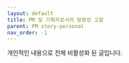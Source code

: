 ```yaml
---
layout: default
title: PM 및 기획자로서의 방향성 고찰
parent: PM story-personal
nav_order: -1
---
```


개인적인  내용으로 전체 비활성화 된 글입니다.

<!--
# PM 및 기획자로서의 방향성 고찰

본인은 규모가 작은 스타트업에서 종사 중인 프로덕트디자이너로서 PM의 업무에서 디자이너의 업무까지 다양한 범주의 일을 하는 중이다. 그런 와중 문득 잘 하고 있는건가? 라는 두려움과 함께 앞으로 PM으로 이직을 한다면 내가 자격이 될까? 라는 두려움이 생겨 멘토링을 진행하게 되었다.

우선 첫 번째 질문은,

## Q1. 인원 규모가 작은 회사에서의 PM 역할도 유의미한 경험이 될까요?
A. 요즘은 규모가 큰 기업들도 애자일 스쿼드로 팀이 운영되기 때문에, 규모가 작은 곳에서의 경험도 유의미하다. 포인트는 내가 제품팀을 리드할 수 있느냐에 맞춰져야 한다. 특히 나의 상황인 개발자가 유독 많은 회사에서는 개발자분들과의 커뮤니케이션이 많았을 것이므로 이런 것은 장점으로 보일 수 있다. 특히 요새 3년차의 PM이 시장에 많이 없기 때문에 니즈는 많다. 하지만, PM 직무로 지원하려면 '수치적'인 부분이 들어가는 것이 많이 어필이 되는데, 아직 그런 부분이 없기 때문에 앞으로의 방향성에서 보완을 하면 좋을 것 같다.

추가적인 이야기로, 개발자분들이 나를 어떻게 평가했는지에 대한 추천서 같은 것이 함께 첨부되면 좋을 것이다. 개발자분들과의 협업을 어필하는 부분에서 시간을 내서 그들의 입장을 어떻게 공부했는지, 커뮤니케이션 하는 것에 불편함이 없고 신뢰하고 의지하고 따라주신다 등...의 내용도 좋음. 그 밖에도 풀스택 00년차 개발자분들 몇명이 계신데, 그 분들과 3년 동안 함께 했고 잡음이 없었다 같은 내용을 적으면 좋음.

## Q2. 현재 메인 프로덕트가 웹기반의 소프트웨어이다. 하지만 나는 앞으로 앱커머스 시장으로 가고 싶다. 도메인이 다른 곳으로의 이직이 가능할까요?
A. 가능하다. 하지만 연차가 쌓일 수록 전환이 어려워질 수도 있다. 예를 들어, 커머스에서만 5년 일하다 온 사람과 갑자기 다른 도메인에서 온 사람 중에 커머스 전문가가 더 좋게 평가될 수 있다. 현재 나의 상황에서 커머스에 대한 경험이 없더라도 기획과 리딩에 대한 것을 어필하면 좋다. 가능하다면 커머스 역기획 분석을 추가할 경우 아주 좋을 것이다.

## Q3. 유능한 PM이 되기 위해선 뭘 가장 집중해야 할까요?
A. MBA나 강의 같은 것은 그만해도 됨. SQL은 해두면 좋음. 굳이 파이썬까지는 필요하지 않음. 오히려 지금 하고 있는 블로깅이 잘 하는 것. 경력에 많은 도움이 될 것. 빨리 이직을 해서 선임이 있는 규모가 있는 커머스 회사를 가고 선임을 통해 배운 것을 블로그에 정리하기.
A. 유능한 PM은 문제를 잘 푸는 사람. 이는 제품에 따라 다르다. But 팀을 리드하여 문제를 해결하는 측면이 중요. 
![[The_reason_I_needed_mentoring.png]]


# 포트폴리오 리뷰

- GA/GTM 직접 하는게 아주 큰 장점은 아니다. 어떤 문제를 발견했고 목표를 설정했고 리텐션을 몇 %로 올릴거야 같은 일련의 과정이 중요
- 지금 포트폴리오 느낌은 배운 것 그대로 그럴싸하게 넣기 위해 노력한 느낌
- 문정현(쿠팡) 님의 포트폴리오는 Business Goal, Customer Job, Problem Statement, Hypothesis, UX & Spec + 디자인 결과물, Result, Next Iteration으로 이루어져 있음.
- PM으로 맞추려면 숫자가 들어가야 하는데, 지금 숫자가 들어가있지 않음. 따라서 기획자 방향성이 더 좋음
- 1000여명의 고객의 반응 같은 것 실제로 첨부하기
- Flow 깔끔하게 정리하기, 직관적으로 정리하기
- 블로그 꼭 첨부하기
관련 예시: [Jane's PM Book]([https://spectacular-bottom-6be.notion.site/Jane-s-PM-Book-e5f884b1fb834ed9a32600a5b28b046b](https://spectacular-bottom-6be.notion.site/Jane-s-PM-Book-e5f884b1fb834ed9a32600a5b28b046b))
[람지의 브런치](https://brunch.co.kr/@apfecfl#articles): 위트있게 글쓰심
[감자윤의 브런치](https://brunch.co.kr/@ogaa2143): 코드스테이츠 부트캠프 과정을 글로 정리
[팁스터 뉴스레터(UX 블로그)](https://maily.so/tipster)
- PMF를 검증했다는 말을 유저니즈에 기반한 프로덕트 목표 설정 같은 말로 바꾸기
- 총 기간이 몇 개월 걸렸고, 실제 고객이 몇 명 유치 됐는지.
- 어떤 목표를 가지고 기존 프로덕트를 런칭했어, 그래서 운영을 했는데, 큰 문제가 발견됐어. 같은 흐름이 잘 보여야함. (결과적으로 A 부터 Z 까지 어떤 결과를 봤는지) -> 예를 들어, 원래 리텐션이 1%였다 문제가 뭐라고 생각해서 개선을 어떻게 했고, 몇 %가 되었다 같은. 시작에서 끝이 들어가면 좋음)
- 지금 포트폴리오(220618) 느낌은 대학교 과제 같은 느낌.
- 방법론은 제품마다 다르다. MUSIA는 고객이 돈을 내고 쓰는 제품이니 고객의 목소리를 듣기 좋다. A/B 테스트도 하기 어렵다.
- 0년차 풀스택 개발자분들 5명이 있는데, 그 분들과 3년동안 잡음 없이 잘 유지되어 왔다. 개발자의 인사평가나 피드백 첨부하면 금상첨화. 내가 시간을 내서 공부하고 커뮤니케이션하는데 불편이 없다. 신뢰하고 의지하고 따라주신다 등..
- 만약 커머스 포트폴리오가 없어서 불안하다면 역기획 분석 추가하면 좋음. 사실 없어도 기획&리딩에 대한 것을 어필하면 됨. 역기획 있으면 플러스 알파
- 구독기반은 B2B로 보는게 맞음, Invoice를 들을 수 있고 불편함을 빠르게 개선해야함.
- 문제정의 - 가설설계 - 테스트 가 진행되기 어려운 상황
- 내가 PM 역할을 했다면, PM이라고 이력서에 써도 됨 but 가장 좋은 것은 PM(디자인 팀장)
- 도메인은 연차가 쌓일수록 전환이 어려움. 




**중요한 것 정리**
- 나도 Next Iteration을 넣으면 좋을 듯(다음까지 고려한 느낌으로)
- 인터뷰 연습이 될 수 있도록 offer 오면 연봉협상까지 해보기
- SQL은 하면 도움이 많이 되나, 그냥 배운다고 되는 것이 아니다. 실무와 연계해서 현업데이터를 통해 배워야 한다. (개발자한테 배우기)
- 협업 측면 얘기할 때, 개발팀은 나의 고객 이라는 단어 쓰면 좋을 듯? 그래서 그들이 효율적으로 일할 수 있도록 어떻게 했는지.
- Iteration 같은 방법론들이 다 사용가능한 것은 아님. B2B처럼 돈 내고 쓴다면 고객의 목소리를 듣기 좋음. A/B 테스트를 할 수 있는 환경도 아니니이 점은 고려해봐야함.

> 인프런을 통해 기획자 데이먼님과의 멘토링을 진행하게 되었고, 해당 내용을 개인 기록용으로 정리한 포스팅입니다.


-->
